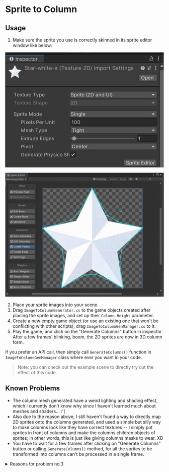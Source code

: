 # Sprite to Column

## Usage

1. Make sure the sprite you use is correctly skinned in its sprite editor window like below:

![](./readme_assets/1.png)

![](./readme_assets/2.png)

2. Place your sprite images into your scene.
3. Drag `ImageToColumnGenerator.cs` to the game objects created after placing the sprite images, and set up their `Column Height` parameter.
4. Create a new empty game object (or use an existing one that won't be conflicting with other scripts), drag `ImageToColumnGenManager.cs` to it.
5. Play the game, and click on the "Generate Columns" button in inspector. After a few frames' blinking, boom, the 2D sprites are now in 3D column form.

If you prefer an API call, then simply call `GenerateColumns()` function in `ImageToColumnGenManager` class where ever you want in your code.

> Note: you can check out the example scene to directly try out the effect of this code.

## Known Problems

- The column mesh generated have a weird lighting and shading effect, which I currently don't know why since I haven't learned much about meshes and shaders...  :'(
- Also due to the reason above, I still haven't found a way to directly map 2D sprites onto the columns generated, and used a simple but silly way to make columns look like they have correct textures -- I simply put sprites in front of columns and make the columns children objects of sprites; in other words, this is just like giving columns masks to wear. XD
- You have to wait for a few frames after clicking on "Generate Columns" button or calling `GenerateColumns()` method, for all the sprites to be transformed into columns can't be processed in a single frame.

<details>

<summary>Reasons for problem no.3</summary>

In my code, the transformation process are required to be performed at world origin, i.e. sprites should all be located at`(0, 0, 0)` point, so if a sprite object is located at some other position of the world, it should be moved to world origin in advance. I tried moving it and then immediately call the generation function, but it turned out to be that the program still saw the sprite object at its original position. This might be because of Unity's mechanics handling object affine transformations is that, since when a line of transformation code is conducted, current frame has already begun and can no longer reflect objects' transformations, so the engine leaves all the transformations happened in current frame to be performed in the next frame. Thus, we cannot call the generation function immediately after calling position transformation, and can only leave the generation function to be called in the next frame.

</details>
